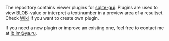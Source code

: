 The repository contains viewer plugins for [sqlite-gui](https://github.com/little-brother/sqlite-gui). Plugins are used to view BLOB-value or interpret a text/number in a preview area of a resultset. Check [Wiki](https://github.com/little-brother/sqlite-gui-value-viewers/wiki) if you want to create own plugin.


If you need a new plugin or improve an existing one, feel free to contact me at lb.im@ya.ru.